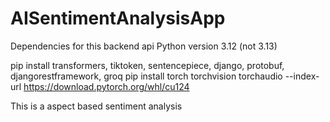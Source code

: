 # AISentimentAnalysisApp

Dependencies for this backend api
Python version 3.12 (not 3.13)

pip install transformers, tiktoken, sentencepiece, django, protobuf, djangorestframework, groq
pip install torch torchvision torchaudio --index-url https://download.pytorch.org/whl/cu124

This is a aspect based sentiment analysis 